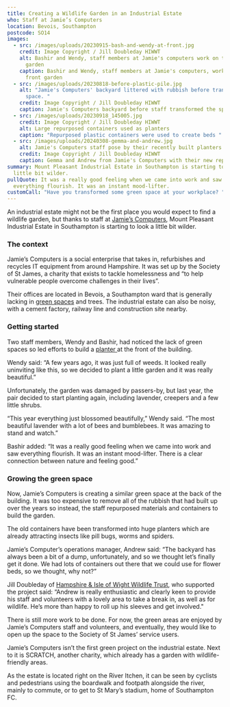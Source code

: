 ```yaml
---
title: Creating a Wildlife Garden in an Industrial Estate
who: Staff at Jamie’s Computers
location: Bevois, Southampton
postcode: SO14
images:
  - src: /images/uploads/20230915-bash-and-wendy-at-front.jpg
    credit: Image Copyright / Jill Doubleday HIWWT
    alt: Bashir and Wendy, staff members at Jamie's computers work on the front
      garden
    caption: Bashir and Wendy, staff members at Jamie's computers, work on their
      front garden
  - src: /images/uploads/20230818-before-plastic-pile.jpg
    alt: "Jamie's Computers' backyard littered with rubbish before transforming the
      space. "
    credit: Image Copyright / Jill Doubleday HIWWT
    caption: Jamie's Computers backyard before staff transformed the space
  - src: /images/uploads/20230918_145005.jpg
    credit: Image Copyright / Jill Doubleday HIWWT
    alt: Large repurposed containers used as planters
    caption: "Repurposed plastic containers were used to create beds "
  - src: /images/uploads/20240308-gemma-and-andrew.jpg
    alt: Jamie's Computers staff pose by their recently built planters.
    credit: Image Copyright / Jill Doubleday HIWWT
    caption: Gemma and Andrew from Jamie's Computers with their new repurposed beds
summary: Mount Pleasant Industrial Estate in Southampton is starting to look a
  little bit wilder.
pullQuote: It was a really good feeling when we came into work and saw
  everything flourish. It was an instant mood-lifter.
customCall: "Have you transformed some green space at your workplace? "
---
```

An industrial estate might not be the first place you would expect to find a wildlife garden, but thanks to staff at [Jamie’s Computers](https://jamies.org.uk/), Mount Pleasant Industrial Estate in Southampton is starting to look a little bit wilder. 

### The context

Jamie’s Computers is a social enterprise that takes in, refurbishes and recycles IT equipment from around Hampshire. It was set up by the Society of St James, a charity that exists to tackle homelessness and “to help vulnerable people overcome challenges in their lives”.

Their offices are located in Bevois, a Southampton ward that is generally lacking in [green spaces](https://nextdoornaturehub.org.uk/guides/taking-over-green-space-in-your-area) and trees. The industrial estate can also be noisy, with a cement factory, railway line and construction site nearby. 

### Getting started

Two staff members, Wendy and Bashir, had noticed the lack of green spaces so led efforts to build a [planter ](https://nextdoornaturehub.org.uk/stories/how-school-pupils-brought-a-neglected-planter-back-to-life-1)at the front of the building. 

Wendy said: “A few years ago, it was just full of weeds. It looked really uninviting like this, so we decided to plant a little garden and it was really beautiful.”

Unfortunately, the garden was damaged by passers-by, but last year, the pair decided to start planting again, including lavender, creepers and a few little shrubs.

“This year everything just blossomed beautifully,” Wendy said. “The most beautiful lavender with a lot of bees and bumblebees. It was amazing to stand and watch.”

Bashir added: “It was a really good feeling when we came into work and saw everything flourish. It was an instant mood-lifter. There is a clear connection between nature and feeling good.”

### Growing the green space

Now, Jamie’s Computers is creating a similar green space at the back of the building. It was too expensive to remove all of the rubbish that had built up over the years so instead, the staff repurposed materials and containers to build the garden. 

The old containers have been transformed into huge planters which are already attracting insects like pill bugs, worms and spiders. 

Jamie’s Computer’s operations manager, Andrew said: “The backyard has always been a bit of a dump, unfortunately, and so we thought let’s finally get it done. We had lots of containers out there that we could use for flower beds, so we thought, why not?”

Jill Doubleday of [Hampshire & Isle of Wight Wildlife Trust](https://www.hiwwt.org.uk/), who supported the project said: “Andrew is really enthusiastic and clearly keen to provide his staff and volunteers with a lovely area to take a break in, as well as for wildlife.  He’s more than happy to roll up his sleeves and get involved."

There is still more work to be done. For now, the green areas are enjoyed by Jamie’s Computers staff and volunteers, and eventually, they would like to open up the space to the Society of St James’ service users. 

Jamie’s Computers isn’t the first green project on the industrial estate. Next to it is SCRATCH, another charity, which already has a garden with wildlife-friendly areas. 

As the estate is located right on the River Itchen, it can be seen by cyclists and pedestrians using the boardwalk and footpath alongside the river, mainly to commute, or to get to St Mary’s stadium, home of Southampton FC.